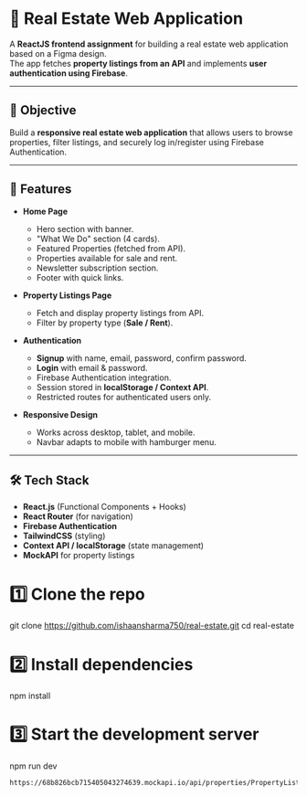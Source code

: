 # 🏡 Real Estate Web Application

A **ReactJS frontend assignment** for building a real estate web application based on a Figma design.  
The app fetches **property listings from an API** and implements **user authentication using Firebase**.  

---

## 🎯 Objective
Build a **responsive real estate web application** that allows users to browse properties, filter listings, and securely log in/register using Firebase Authentication.

---

## 📌 Features
- **Home Page**
  - Hero section with banner.
  - "What We Do" section (4 cards).
  - Featured Properties (fetched from API).
  - Properties available for sale and rent.
  - Newsletter subscription section.
  - Footer with quick links.

- **Property Listings Page**
  - Fetch and display property listings from API.
  - Filter by property type (**Sale / Rent**).

- **Authentication**
  - **Signup** with name, email, password, confirm password.
  - **Login** with email & password.
  - Firebase Authentication integration.
  - Session stored in **localStorage / Context API**.
  - Restricted routes for authenticated users only.

- **Responsive Design**
  - Works across desktop, tablet, and mobile.
  - Navbar adapts to mobile with hamburger menu.

---

## 🛠️ Tech Stack
- **React.js** (Functional Components + Hooks)
- **React Router** (for navigation)
- **Firebase Authentication**
- **TailwindCSS** (styling)
- **Context API / localStorage** (state management)
- **MockAPI** for property listings

# 1️⃣ Clone the repo
git clone https://github.com/ishaansharma750/real-estate.git
cd real-estate

# 2️⃣ Install dependencies
npm install

# 3️⃣ Start the development server
npm run dev

```bash
https://68b826bcb715405043274639.mockapi.io/api/properties/PropertyListing

